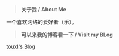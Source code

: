 > __关于我 / About Me__

一个喜欢网络的爱好者（乐）。

> __可以来我的博客看一下 / Visit my BLog__

[touxl's Blog](https://www.touxl.top/)
